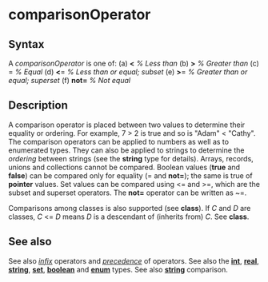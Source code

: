 
# comparisonOperator

## Syntax
A _comparisonOperator_ is one of:   (a) **<**   _% Less than_   (b) **>**   _% Greater than_   (c) =   _% Equal_   (d) **<**=   _% Less than or equal; subset_   (e) **>**=   _% Greater than or equal; superset_   (f) **not=**   _% Not equal_

## Description
A comparison operator is placed between two values to determine their equality or ordering. For example, 7 > 2 is true and so is "Adam" < "Cathy". The comparison operators can be applied to numbers as well as to enumerated types. They can also be applied to strings to determine the _ordering_ between strings (see the **string** type for details). Arrays, records, unions and collections cannot be compared. Boolean values (**true** and **false**) can be compared only for equality (= and **not=**); the same is true of  **pointer** values. Set values can be compared using <= and >=, which are the subset and superset operators. The **not=** operator can be written as ~=.

Comparisons among classes is also supported (see **class**). If _C_ and _D_ are classes, _C_ <= _D_ means _D_ is a descendant of (inherits from) _C_. See **class**.


## See also
See also _[infix](infix.html)_ operators and _[precedence](precedence.html)_ of operators. See also the **[int](int.html)**, **[real](real.html)**, **[string](string1.html)**, **[set](set.html)**, **[boolean](boolean.html)** and **[enum](enum.html)** types. See also **[string](string1.html)** comparison.

